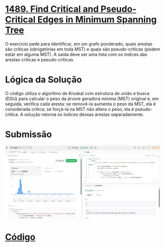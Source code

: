 # [1489. Find Critical and Pseudo-Critical Edges in Minimum Spanning Tree](https://leetcode.com/problems/find-critical-and-pseudo-critical-edges-in-minimum-spanning-tree/description/)

O exercício pede para identificar, em um grafo ponderado, quais arestas são críticas (obrigatórias em toda MST) e quais são pseudo-críticas (podem estar em alguma MST). A saída deve ser uma lista com os índices das arestas críticas e pseudo-críticas.

# Lógica da Solução 

O código utiliza o algoritmo de Kruskal com estrutura de união e busca (DSU) para calcular o peso da árvore geradora mínima (MST) original e, em seguida, verifica cada aresta: se removê-la aumenta o peso da MST, ela é considerada crítica; se forçá-la na MST não altera o peso, ela é pseudo-crítica. A solução retorna os índices dessas arestas separadamente.

# Submissão

![alt text](/exercices/assets/ex_1489.jpg)

# [Código](./critical-pseudo-critical-edges.cpp)
